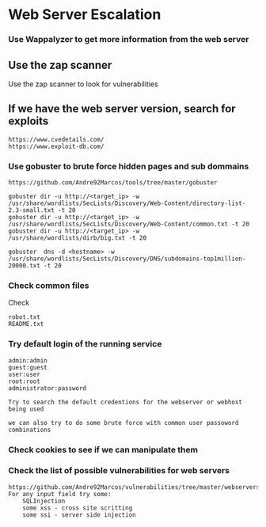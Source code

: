 # Web Server Escalation

### Use Wappalyzer to get more information from the web server

## Use the zap scanner

Use the zap scanner to look for vulnerabilities

## If we have the web server version, search for exploits

	https://www.cvedetails.com/
	https://www.exploit-db.com/

### Use gobuster to brute force hidden pages and sub dommains

	https://github.com/Andre92Marcos/tools/tree/master/gobuster

	gobuster dir -u http://<target_ip> -w /usr/share/wordlists/SecLists/Discovery/Web-Content/directory-list-2.3-small.txt -t 20
	gobuster dir -u http://<target_ip> -w /usr/share/wordlists/SecLists/Discovery/Web-Content/common.txt -t 20
	gobuster dir -u http://<target_ip> -w /usr/share/wordlists/dirb/big.txt -t 20

	gobuster  dns -d <hostname> -w /usr/share/wordlists/SecLists/Discovery/DNS/subdomains-top1million-20000.txt -t 20

### Check common files

Check

	robot.txt
	README.txt



### Try default login of the running service

	admin:admin
	guest:guest
	user:user
	root:root
	administrator:password

	Try to search the default credentions for the webserver or webhost being used

	we can also try to do some brute force with common user passoword combinations

### Check cookies to see if we can manipulate them


### Check the list of possible vulnerabilities for web servers

	https://github.com/Andre92Marcos/vulnerabilities/tree/master/webservers
	For any input field try some:
		SQLInjection
		some xss - cross site scritting
		some ssi - server side injection
